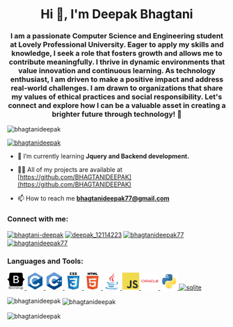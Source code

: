 <h1 align="center">Hi 👋, I'm Deepak Bhagtani</h1>
<h3 align="center">I am a passionate Computer Science and Engineering student at Lovely Professional University. Eager to apply my skills and knowledge, I seek a role that fosters growth and allows me to contribute meaningfully. I thrive in dynamic environments that value innovation and continuous learning. As technology enthusiast, I am driven to make a positive impact and address real-world challenges. I am drawn to organizations that share my values of ethical practices and social responsibility. Let's connect and explore how I can be a valuable asset in creating a brighter future through technology! 🚀</h3>

<p align="left"> <img src="https://komarev.com/ghpvc/?username=bhagtanideepak&label=Profile%20views&color=0e75b6&style=flat" alt="bhagtanideepak" /> </p>

<p align="left"> <a href="https://github.com/ryo-ma/github-profile-trophy"><img src="https://github-profile-trophy.vercel.app/?username=bhagtanideepak" alt="bhagtanideepak" /></a> </p>


- 🌱 I’m currently learning **Jquery and Backend development.**

- 👨‍💻 All of my projects are available at [https://github.com/BHAGTANIDEEPAK](https://github.com/BHAGTANIDEEPAK)

- 📫 How to reach me **bhagtanideepak77@gmail.com**

<h3 align="left">Connect with me:</h3>
<p align="left">
<a href="https://linkedin.com/in/bhagtani-deepak" target="blank"><img align="center" src="https://raw.githubusercontent.com/rahuldkjain/github-profile-readme-generator/master/src/images/icons/Social/linked-in-alt.svg" alt="bhagtani-deepak" height="30" width="40" /></a>
<a href="https://www.hackerrank.com/deepak_12114223" target="blank"><img align="center" src="https://raw.githubusercontent.com/rahuldkjain/github-profile-readme-generator/master/src/images/icons/Social/hackerrank.svg" alt="deepak_12114223" height="30" width="40" /></a>
<a href="https://www.leetcode.com/bhagtanideepak77" target="blank"><img align="center" src="https://raw.githubusercontent.com/rahuldkjain/github-profile-readme-generator/master/src/images/icons/Social/leet-code.svg" alt="bhagtanideepak77" height="30" width="40" /></a>
<a href="https://auth.geeksforgeeks.org/user/bhagtanideepak77" target="blank"><img align="center" src="https://raw.githubusercontent.com/rahuldkjain/github-profile-readme-generator/master/src/images/icons/Social/geeks-for-geeks.svg" alt="bhagtanideepak77" height="30" width="40" /></a>
</p>

<h3 align="left">Languages and Tools:</h3>
<p align="left"> <a href="https://getbootstrap.com" target="_blank" rel="noreferrer"> <img src="https://raw.githubusercontent.com/devicons/devicon/master/icons/bootstrap/bootstrap-plain-wordmark.svg" alt="bootstrap" width="40" height="40"/> </a> <a href="https://www.cprogramming.com/" target="_blank" rel="noreferrer"> <img src="https://raw.githubusercontent.com/devicons/devicon/master/icons/c/c-original.svg" alt="c" width="40" height="40"/> </a> <a href="https://www.w3schools.com/cpp/" target="_blank" rel="noreferrer"> <img src="https://raw.githubusercontent.com/devicons/devicon/master/icons/cplusplus/cplusplus-original.svg" alt="cplusplus" width="40" height="40"/> </a> <a href="https://www.w3schools.com/css/" target="_blank" rel="noreferrer"> <img src="https://raw.githubusercontent.com/devicons/devicon/master/icons/css3/css3-original-wordmark.svg" alt="css3" width="40" height="40"/> </a> <a href="https://www.w3.org/html/" target="_blank" rel="noreferrer"> <img src="https://raw.githubusercontent.com/devicons/devicon/master/icons/html5/html5-original-wordmark.svg" alt="html5" width="40" height="40"/> </a> <a href="https://www.java.com" target="_blank" rel="noreferrer"> <img src="https://raw.githubusercontent.com/devicons/devicon/master/icons/java/java-original.svg" alt="java" width="40" height="40"/> </a> <a href="https://developer.mozilla.org/en-US/docs/Web/JavaScript" target="_blank" rel="noreferrer"> <img src="https://raw.githubusercontent.com/devicons/devicon/master/icons/javascript/javascript-original.svg" alt="javascript" width="40" height="40"/> </a> <a href="https://www.oracle.com/" target="_blank" rel="noreferrer"> <img src="https://raw.githubusercontent.com/devicons/devicon/master/icons/oracle/oracle-original.svg" alt="oracle" width="40" height="40"/> </a> <a href="https://www.python.org" target="_blank" rel="noreferrer"> <img src="https://raw.githubusercontent.com/devicons/devicon/master/icons/python/python-original.svg" alt="python" width="40" height="40"/> </a> <a href="https://www.sqlite.org/" target="_blank" rel="noreferrer"> <img src="https://www.vectorlogo.zone/logos/sqlite/sqlite-icon.svg" alt="sqlite" width="40" height="40"/> </a> </p>

<p><img align="left" src="https://github-readme-stats.vercel.app/api/top-langs?username=bhagtanideepak&show_icons=true&locale=en&layout=compact" alt="bhagtanideepak" /></p>

<p>&nbsp;<img align="center" src="https://github-readme-stats.vercel.app/api?username=bhagtanideepak&show_icons=true&locale=en" alt="bhagtanideepak" /></p>

<p><img align="center" src="https://github-readme-streak-stats.herokuapp.com/?user=bhagtanideepak&" alt="bhagtanideepak" /></p>
